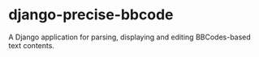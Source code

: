 django-precise-bbcode
=====================

A Django application for parsing, displaying and editing BBCodes-based text contents.
